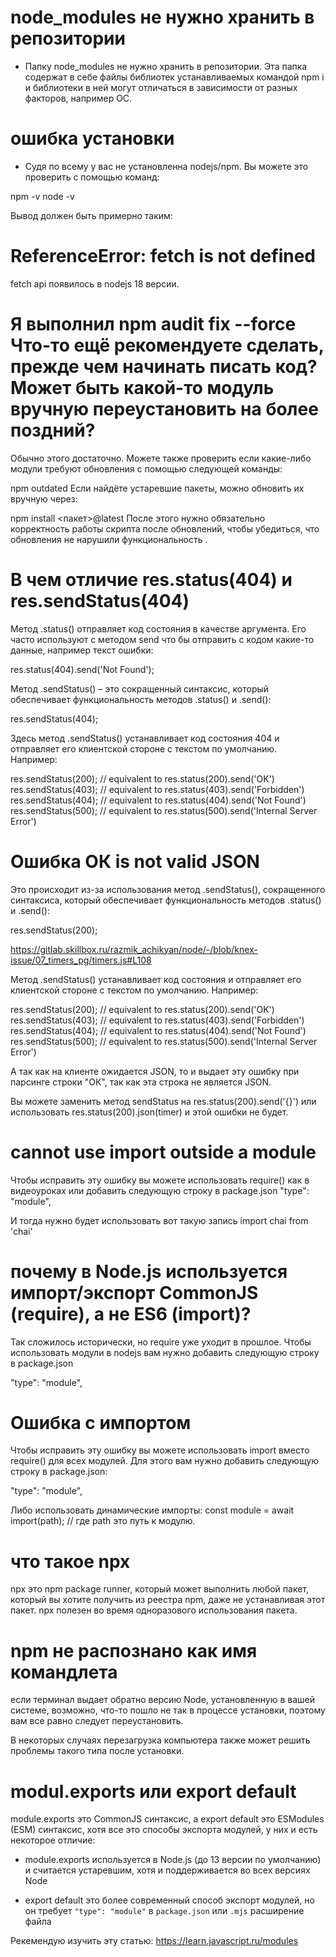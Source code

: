 # node_modules не нужно хранить в репозитории
- Папку node_modules не нужно хранить в репозитории. Эта папка содержат в себе файлы библиотек устанавливаемых командой npm i и библиотеки в ней могут отличаться в зависимости от разных факторов, например ОС.

# ошибка установки
- Судя по всему у вас не установленна nodejs/npm. Вы можете это проверить с помощью команд:

npm -v
node -v

Вывод должен быть примерно таким:

# ReferenceError: fetch is not defined
fetch api появилось в nodejs 18 версии.

# Я выполнил npm audit fix --force Что-то ещё рекомендуете сделать, прежде чем начинать писать код? Может быть какой-то модуль вручную переустановить на более поздний?

Обычно этого достаточно. Можете также проверить  если какие-либо модули требуют обновления с помощью следующей команды:

npm outdated
Если найдёте устаревшие пакеты, можно обновить их вручную через:

npm install <пакет>@latest
После этого нужно обязательно корректность работы скрипта после обновлений, чтобы убедиться, что обновления не нарушили функциональность  .

# В чем отличие res.status(404) и res.sendStatus(404)
Метод .status() отправляет код состояния в качестве аргумента. Его часто используют с методом send что бы отправить с кодом какие-то данные, например текст ошибки:

res.status(404).send('Not Found');

Метод .sendStatus() – это сокращенный синтаксис, который обеспечивает функциональность методов .status() и .send():

res.sendStatus(404);

Здесь метод .sendStatus() устанавливает код состояния 404 и отправляет его клиентской стороне с текстом по умолчанию. Например:

res.sendStatus(200); // equivalent to res.status(200).send('OK')
res.sendStatus(403); // equivalent to res.status(403).send('Forbidden')
res.sendStatus(404); // equivalent to res.status(404).send('Not Found')
res.sendStatus(500); // equivalent to res.status(500).send('Internal Server Error')

# Ошибка ОК is not valid JSON
Это происходит из-за использования метод .sendStatus(), сокращенного синтаксиса, который обеспечивает функциональность методов .status() и .send():

res.sendStatus(200);

https://gitlab.skillbox.ru/razmik_achikyan/node/-/blob/knex-issue/07_timers_pg/timers.js#L108

Метод .sendStatus() устанавливает код состояния и отправляет его клиентской стороне с текстом по умолчанию. Например:

res.sendStatus(200); // equivalent to res.status(200).send('OK')
res.sendStatus(403); // equivalent to res.status(403).send('Forbidden')
res.sendStatus(404); // equivalent to res.status(404).send('Not Found')
res.sendStatus(500); // equivalent to res.status(500).send('Internal Server Error')

А так как на клиенте ожидается JSON, то и выдает эту ошибку при парсинге строки "ОК", так как эта строка не является JSON.

Вы можете заменить метод sendStatus на res.status(200).send('{}') или использовать res.status(200).json(timer) и этой ошибки не будет.

# cannot use import outside a module
Чтобы исправить эту ошибку вы можете использовать require() как в видеоуроках или добавить следующую строку в package.json
"type": "module",

И тогда  нужно будет использовать вот такую запись
import chai from 'chai'

# почему в Node.js используется импорт/экспорт CommonJS (require), а не ES6 (import)?
Так сложилось исторически, но require уже уходит в прошлое. Чтобы использовать модули в nodejs вам нужно добавить следующую строку в package.json

"type": "module",

# Ошибка с импортом
Чтобы исправить эту ошибку вы можете использовать  import вместо require() для всех модулей. Для этого вам нужно добавить следующую строку в package.json:

"type": "module",

Либо использовать динамические импорты:
const module = await import(path); // где path это путь к модулю.

# что такое npx
npx это npm package runner, который может выполнить любой пакет, который вы хотите получить из реестра npm, даже не устанавливая этот пакет. npx полезен во время одноразового использования пакета.

# npm не распознано как имя командлета
если терминал выдает обратно версию Node, установленную в вашей системе, возможно, что-то пошло не так в процессе установки, поэтому вам все равно следует переустановить.

В некоторых случаях перезагрузка компьютера также может решить проблемы такого типа после установки.

# modul.exports или export default
module.exports  это CommonJS синтаксис, а export default это ESModules (ESM) синтаксис, хотя все это способы экспорта модулей, у них и есть некоторое отличие:

- module.exports используется в Node.js (до 13 версии по умолчанию) и считается устаревшим, хотя и поддерживается во всех версиях Node

- export default  это более современный способ экспорт модулей, но он требует `"type": "module"` в `package.json` или `.mjs` расширение файла

Рекемендую изучить эту статью: https://learn.javascript.ru/modules
